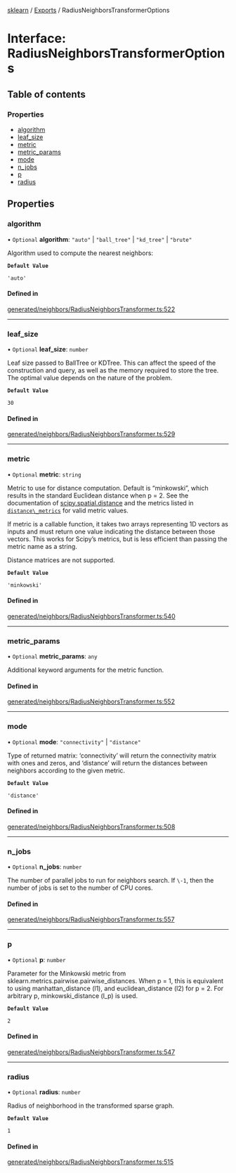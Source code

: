 [sklearn](../readme.md) / [Exports](../modules.md) / RadiusNeighborsTransformerOptions

# Interface: RadiusNeighborsTransformerOptions

## Table of contents

### Properties

- [algorithm](RadiusNeighborsTransformerOptions.md#algorithm)
- [leaf\_size](RadiusNeighborsTransformerOptions.md#leaf_size)
- [metric](RadiusNeighborsTransformerOptions.md#metric)
- [metric\_params](RadiusNeighborsTransformerOptions.md#metric_params)
- [mode](RadiusNeighborsTransformerOptions.md#mode)
- [n\_jobs](RadiusNeighborsTransformerOptions.md#n_jobs)
- [p](RadiusNeighborsTransformerOptions.md#p)
- [radius](RadiusNeighborsTransformerOptions.md#radius)

## Properties

### algorithm

• `Optional` **algorithm**: ``"auto"`` \| ``"ball_tree"`` \| ``"kd_tree"`` \| ``"brute"``

Algorithm used to compute the nearest neighbors:

**`Default Value`**

`'auto'`

#### Defined in

[generated/neighbors/RadiusNeighborsTransformer.ts:522](https://github.com/transitive-bullshit/scikit-learn-ts/blob/367336a/packages/sklearn/src/generated/neighbors/RadiusNeighborsTransformer.ts#L522)

___

### leaf\_size

• `Optional` **leaf\_size**: `number`

Leaf size passed to BallTree or KDTree. This can affect the speed of the construction and query, as well as the memory required to store the tree. The optimal value depends on the nature of the problem.

**`Default Value`**

`30`

#### Defined in

[generated/neighbors/RadiusNeighborsTransformer.ts:529](https://github.com/transitive-bullshit/scikit-learn-ts/blob/367336a/packages/sklearn/src/generated/neighbors/RadiusNeighborsTransformer.ts#L529)

___

### metric

• `Optional` **metric**: `string`

Metric to use for distance computation. Default is “minkowski”, which results in the standard Euclidean distance when p = 2. See the documentation of [scipy.spatial.distance](https://docs.scipy.org/doc/scipy/reference/spatial.distance.html) and the metrics listed in [`distance\_metrics`](sklearn.metrics.pairwise.distance_metrics.html#sklearn.metrics.pairwise.distance_metrics "sklearn.metrics.pairwise.distance_metrics") for valid metric values.

If metric is a callable function, it takes two arrays representing 1D vectors as inputs and must return one value indicating the distance between those vectors. This works for Scipy’s metrics, but is less efficient than passing the metric name as a string.

Distance matrices are not supported.

**`Default Value`**

`'minkowski'`

#### Defined in

[generated/neighbors/RadiusNeighborsTransformer.ts:540](https://github.com/transitive-bullshit/scikit-learn-ts/blob/367336a/packages/sklearn/src/generated/neighbors/RadiusNeighborsTransformer.ts#L540)

___

### metric\_params

• `Optional` **metric\_params**: `any`

Additional keyword arguments for the metric function.

#### Defined in

[generated/neighbors/RadiusNeighborsTransformer.ts:552](https://github.com/transitive-bullshit/scikit-learn-ts/blob/367336a/packages/sklearn/src/generated/neighbors/RadiusNeighborsTransformer.ts#L552)

___

### mode

• `Optional` **mode**: ``"connectivity"`` \| ``"distance"``

Type of returned matrix: ‘connectivity’ will return the connectivity matrix with ones and zeros, and ‘distance’ will return the distances between neighbors according to the given metric.

**`Default Value`**

`'distance'`

#### Defined in

[generated/neighbors/RadiusNeighborsTransformer.ts:508](https://github.com/transitive-bullshit/scikit-learn-ts/blob/367336a/packages/sklearn/src/generated/neighbors/RadiusNeighborsTransformer.ts#L508)

___

### n\_jobs

• `Optional` **n\_jobs**: `number`

The number of parallel jobs to run for neighbors search. If `\-1`, then the number of jobs is set to the number of CPU cores.

#### Defined in

[generated/neighbors/RadiusNeighborsTransformer.ts:557](https://github.com/transitive-bullshit/scikit-learn-ts/blob/367336a/packages/sklearn/src/generated/neighbors/RadiusNeighborsTransformer.ts#L557)

___

### p

• `Optional` **p**: `number`

Parameter for the Minkowski metric from sklearn.metrics.pairwise.pairwise\_distances. When p = 1, this is equivalent to using manhattan\_distance (l1), and euclidean\_distance (l2) for p = 2. For arbitrary p, minkowski\_distance (l\_p) is used.

**`Default Value`**

`2`

#### Defined in

[generated/neighbors/RadiusNeighborsTransformer.ts:547](https://github.com/transitive-bullshit/scikit-learn-ts/blob/367336a/packages/sklearn/src/generated/neighbors/RadiusNeighborsTransformer.ts#L547)

___

### radius

• `Optional` **radius**: `number`

Radius of neighborhood in the transformed sparse graph.

**`Default Value`**

`1`

#### Defined in

[generated/neighbors/RadiusNeighborsTransformer.ts:515](https://github.com/transitive-bullshit/scikit-learn-ts/blob/367336a/packages/sklearn/src/generated/neighbors/RadiusNeighborsTransformer.ts#L515)
